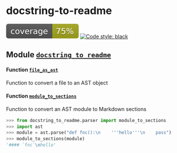 # docstring-to-readme
![coverage](images/coverage.svg)
[![Code style: black](https://img.shields.io/badge/code%20style-black-000000.svg)](https://github.com/psf/black)

## Module [`docstring_to_readme`](./docstring_to_readme)

#### Function [`file_as_ast`](./docstring_to_readme/parser.py#L8)
Function to convert a file to an AST object

#### Function [`module_to_sections`](./docstring_to_readme/parser.py#L18)
Function to convert an AST module to Markdown sections

```python
>>> from docstring_to_readme.parser import module_to_sections
>>> import ast
>>> module = ast.parse("def fnc():\n    '''hello'''\n    pass")
>>> module_to_sections(module)
'#### `fnc`\nhello'
```
